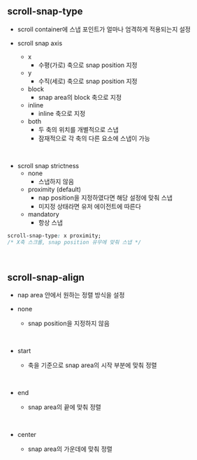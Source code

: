 ## scroll-snap-type

- scroll container에 스냅 포인트가 얼마나 엄격하게 적용되는지 설정

- scroll snap axis

  - x
    - 수평(가로) 축으로 snap position 지정
  - y
    - 수직(세로) 축으로 snap position 지정
  - block
    - snap area의 block 축으로 지정
  - inline
    - inline 축으로 지정
  - both
    - 두 축의 위치를 개별적으로 스냅
    - 잠재적으로 각 축의 다른 요소에 스냅이 가능

<br>

- scroll snap strictness
  - none
    - 스냅하지 않음
  - proximity (default)
    - nap position을 지정하였다면 해당 설정에 맞춰 스냅
    - 미지정 상태라면 유저 에이전트에 따른다
  - mandatory
    - 항상 스냅

```css
scroll-snap-type: x proximity;
/* X축 스크롤, snap position 유무에 맞춰 스냅 */
```

<br>

## scroll-snap-align

- nap area 안에서 원하는 정렬 방식을 설정

- none

  - snap position을 지정하지 않음

    <br>

- start

  - 축을 기준으로 snap area의 시작 부분에 맞춰 정렬

    <br>

- end

  - snap area의 끝에 맞춰 정렬

    <br>

- center

  - snap area의 가운데에 맞춰 정렬

    <br>
